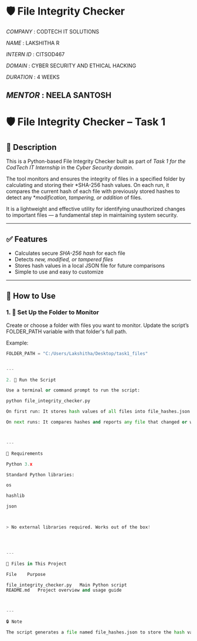 # 🛡 File Integrity Checker 

*COMPANY* : CODTECH IT SOLUTIONS

*NAME* : LAKSHITHA R

*INTERN ID* : CITSOD467

*DOMAIN* : CYBER SECURITY AND ETHICAL HACKING 

*DURATION* : 4 WEEKS

*MENTOR* : NEELA SANTOSH
---

# 🛡 File Integrity Checker – Task 1

## 📌 Description
This is a Python-based File Integrity Checker built as part of *Task 1 for the CodTech IT Internship* in the *Cyber Security domain*.

The tool monitors and ensures the integrity of files in a specified folder by calculating and storing their *SHA-256 hash values. On each run, it compares the current hash of each file with previously stored hashes to detect any **modification, tampering, or addition* of files.

It is a lightweight and effective utility for identifying unauthorized changes to important files — a fundamental step in maintaining system security.

---

## ✅ Features
- Calculates secure *SHA-256 hash* for each file
- Detects *new, modified, or tampered files*
- Stores hash values in a local JSON file for future comparisons
- Simple to use and easy to customize

---

## 🚀 How to Use

### 1. 📁 Set Up the Folder to Monitor
Create or choose a folder with files you want to monitor. Update the script’s FOLDER_PATH variable with that folder's full path.

Example:
```python
FOLDER_PATH = "C:/Users/Lakshitha/Desktop/task1_files"


---

2. 🧪 Run the Script

Use a terminal or command prompt to run the script:

python file_integrity_checker.py

On first run: It stores hash values of all files into file_hashes.json.

On next runs: It compares hashes and reports any file that changed or was added.



---

🧩 Requirements

Python 3.x

Standard Python libraries:

os

hashlib

json



> No external libraries required. Works out of the box!




---

📁 Files in This Project

File	Purpose

file_integrity_checker.py	Main Python script
README.md	Project overview and usage guide



---

🔒 Note

The script generates a file named file_hashes.json to store the hash values. You can delete it if you want to reset the baseline
